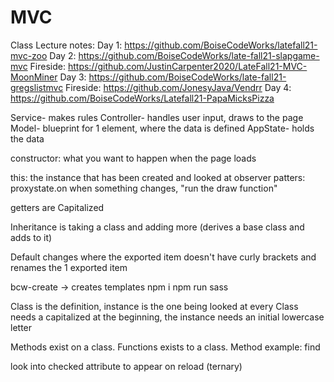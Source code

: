 # MVC
Class Lecture notes:
Day 1: https://github.com/BoiseCodeWorks/latefall21-mvc-zoo
Day 2: https://github.com/BoiseCodeWorks/late-fall21-slapgame-mvc
Fireside: https://github.com/JustinCarpenter2020/LateFall21-MVC-MoonMiner
Day 3: https://github.com/BoiseCodeWorks/late-fall21-gregslistmvc
Fireside: https://github.com/JonesyJava/Vendrr
Day 4: https://github.com/BoiseCodeWorks/Latefall21-PapaMicksPizza

Service- makes rules
Controller- handles user input, draws to the page
Model- blueprint for 1 element, where the data is defined
AppState- holds the data

constructor: what you want to happen when the page loads

this: the instance that has been created and looked at
observer patters: proxystate.on when something changes, "run the draw function"

getters are Capitalized

Inheritance is taking a class and adding more (derives a base class and adds to it)

Default changes where the exported item doesn't have curly brackets and renames the 1 exported item

bcw-create -> creates templates
npm i
npm run sass

Class is the definition, instance is the one being looked at
every Class needs a capitalized at the beginning, the instance needs an initial lowercase letter

Methods exist on a class. Functions exists to a class.
Method example: find


look into checked attribute to appear on reload (ternary)